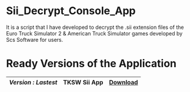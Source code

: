 # Sii_Decrypt_Console_App

It is a script that I have developed to decrypt the .sii extension files of the Euro Truck Simulator 2 & American Truck
Simulator games developed by Scs Software for users.

# Ready Versions of the Application

| _Version : Lastest_ | **TKSW Sii App** | [Download](https://github.com/The-King-s-Works-Offical/Tksw-Sii/releases/latest) |
|------|------------------|------------------------------------------------------------------------------------|

